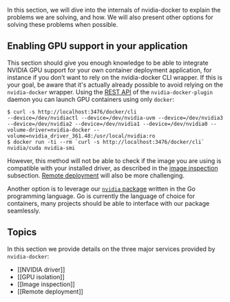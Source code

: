 In this section, we will dive into the internals of nvidia-docker to explain the problems we are solving, and how. We will also present other options for solving these problems when possible.  

## Enabling GPU support in your application

This section should give you enough knowledge to be able to integrate NVIDIA GPU support for your own container deployment application, for instance if you don’t want to rely on the nvidia-docker CLI wrapper. If this is your goal, be aware that it's actually already possible to avoid relying on the `nvidia-docker` wrapper. Using the [REST API](Using-nvidia-docker-plugin#rest-api) of the `nvidia-docker-plugin` daemon you can launch GPU containers using only `docker`:
```
$ curl -s http://localhost:3476/docker/cli
--device=/dev/nvidiactl --device=/dev/nvidia-uvm --device=/dev/nvidia3 --device=/dev/nvidia2 --device=/dev/nvidia1 --device=/dev/nvidia0 --volume-driver=nvidia-docker --volume=nvidia_driver_361.48:/usr/local/nvidia:ro
$ docker run -ti --rm `curl -s http://localhost:3476/docker/cli` nvidia/cuda nvidia-smi
```
However, this method will not be able to check if the image you are using is compatible with your installed driver, as described in the [image inspection](Image-inspection) subsection. [Remote deployment](Remote-deployment) will also be more challenging.

Another option is to leverage our [`nvidia` package](https://github.com/NVIDIA/nvidia-docker/tree/master/tools/src/nvidia) written in the Go programming language. Go is currently the language of choice for containers, many projects should be able to interface with our package seamlessly.

## Topics
In this section we provide details on the three major services provided by `nvidia-docker`:

* [[NVIDIA driver]]
* [[GPU isolation]]
* [[Image inspection]]
* [[Remote deployment]]